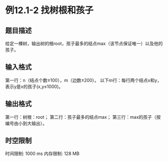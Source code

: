 # 例12.1-2 找树根和孩子

## 题目描述

给定一棵树，输出树的根root，孩子最多的结点max（该节点保证唯一）以及他的孩子。


## 输入格式

第一行：n（结点个数≤100），m（边数≤200）。
以下m行：每行两个结点x和y，表示y是x的孩子(x,y≤1000)。

## 输出格式

第一行：树根：root；
第二行：孩子最多的结点max；
第三行：max的孩子（按编号由小到大输出）。


## 时空限制

时间限制: 1000 ms
内存限制: 128 MB
